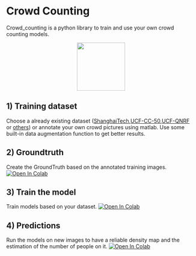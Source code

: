 # Crowd Counting
Crowd_counting is a python library to train and use your own crowd counting models.
<p align="center">
<img src="assets/lrobins1/crowd_counting/assets/counting_exemple.png" height="128px">
</p>


## 1) Training dataset 

Choose a already existing dataset ([ShanghaiTech](https://github.com/desenzhou/ShanghaiTechDataset),[UCF-CC-50](https://www.crcv.ucf.edu/data/ucf-cc-50/),[UCF-QNRF](https://www.crcv.ucf.edu/data/ucf-qnrf/) or [others](https://paperswithcode.com/datasets?task=crowd-counting)) or annotate your own crowd pictures using matlab.
Use some built-in data augmentation function to get better results.

## 2) Groundtruth 

Create the GroundTruth based on the annotated training images.  <a href="https://colab.research.google.com/github/lrobins1/crowd_counting/blob/main/exemples/Ground%20Truth%20generation.ipynb" target="_parent"><img src="https://colab.research.google.com/assets/colab-badge.svg" alt="Open In Colab"/></a>

## 3) Train the model

Train models based on your dataset. <a href="https://colab.research.google.com/github/lrobins1/crowd_counting/blob/main/exemples/Model_Training.ipynb" target="_parent"><img src="https://colab.research.google.com/assets/colab-badge.svg" alt="Open In Colab"/></a>

## 4) Predictions

Run the models on new images to have a reliable density map and the estimation of the number of people on it. <a href="https://colab.research.google.com/github/lrobins1/crowd_counting/blob/main/exemples/Model_testing.ipynb" target="_parent"><img src="https://colab.research.google.com/assets/colab-badge.svg" alt="Open In Colab"/></a>
